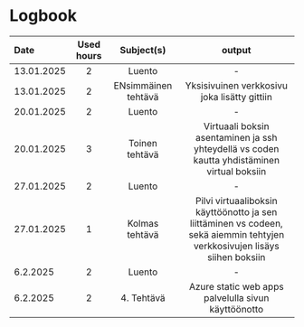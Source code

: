 # Logbook


| Date  | Used hours | Subject(s) |  output |
| :---         |     :---:      |     :---:      |     :---:      |
| 13.01.2025 | 2 | Luento  | -  |
| 13.01.2025 | 2 | ENsimmäinen tehtävä  | Yksisivuinen verkkosivu joka lisätty gittiin  |
| 20.01.2025 | 2 | Luento  | -  |
| 20.01.2025 | 3 | Toinen tehtävä  | Virtuaali boksin asentaminen ja ssh yhteydellä vs coden kautta yhdistäminen virtual boksiin  |
| 27.01.2025 | 2 | Luento  | -  |
| 27.01.2025 | 1 | Kolmas tehtävä  | Pilvi virtuaaliboksin käyttöönotto ja sen liittäminen vs codeen, sekä aiemmin tehtyjen verkkosivujen lisäys siihen boksiin  |
| 6.2.2025 | 2 | Luento  | -  |
| 6.2.2025 | 2 | 4. Tehtävä  | Azure static web apps palvelulla sivun käyttöönotto  |

